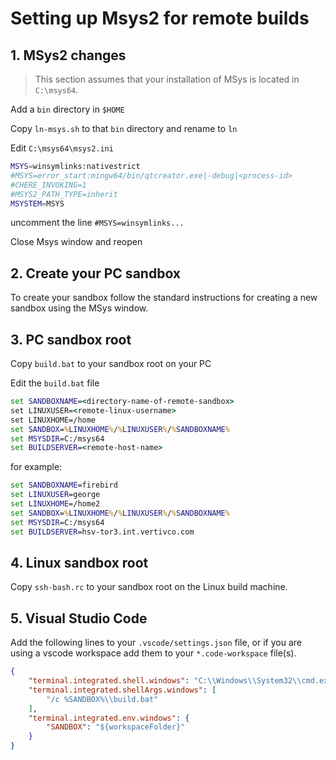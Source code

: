 # Setting up Msys2 for remote builds #

## 1. MSys2 changes ##

> This section assumes that your installation of MSys is
> located in  `C:\msys64`.

Add a `bin` directory in `$HOME`

Copy `ln-msys.sh` to that `bin` directory and rename to `ln`

Edit `C:\msys64\msys2.ini`

```sh
MSYS=winsymlinks:nativestrict
#MSYS=error_start:mingw64/bin/qtcreator.exe|-debug|<process-id>
#CHERE_INVOKING=1
#MSYS2_PATH_TYPE=inherit
MSYSTEM=MSYS
```
uncomment the line `#MSYS=winsymlinks...`

Close Msys window and reopen

## 2. Create your PC sandbox ##

To create your sandbox follow the standard instructions
for creating a new sandbox using the MSys window.

## 3. PC sandbox root ##

Copy `build.bat` to your sandbox root on your PC

Edit the `build.bat` file

```bat
set SANDBOXNAME=<directory-name-of-remote-sandbox>
set LINUXUSER=<remote-linux-username>
set LINUXHOME=/home
set SANDBOX=%LINUXHOME%/%LINUXUSER%/%SANDBOXNAME%
set MSYSDIR=C:/msys64
set BUILDSERVER=<remote-host-name>
```

for example:
```bat
set SANDBOXNAME=firebird
set LINUXUSER=george
set LINUXHOME=/home2
set SANDBOX=%LINUXHOME%/%LINUXUSER%/%SANDBOXNAME%
set MSYSDIR=C:/msys64
set BUILDSERVER=hsv-tor3.int.vertivco.com
```


## 4. Linux sandbox root ##

Copy `ssh-bash.rc` to your sandbox root on the Linux build machine.

## 5. Visual Studio Code ##

Add the following lines to your `.vscode/settings.json` file,
or if you are using a vscode workspace add them to your
`*.code-workspace` file(s).

```JSON
{
    "terminal.integrated.shell.windows": "C:\\Windows\\System32\\cmd.exe",
    "terminal.integrated.shellArgs.windows": [
        "/c %SANDBOX%\\build.bat"
    ],
    "terminal.integrated.env.windows": {
        "SANDBOX": "${workspaceFolder}"
    }
}
```

